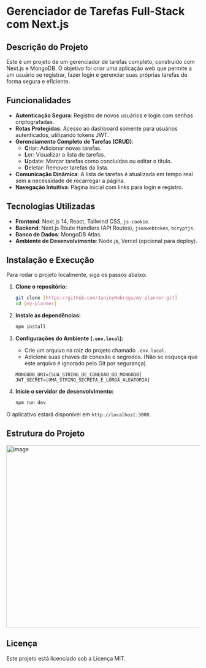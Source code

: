 # Gerenciador de Tarefas Full-Stack com Next.js

## Descrição do Projeto

Este é um projeto de um gerenciador de tarefas completo, construído com Next.js e MongoDB. O objetivo foi criar uma aplicação web que permite a um usuário se registrar, fazer login e gerenciar suas próprias tarefas de forma segura e eficiente.

## Funcionalidades

* **Autenticação Segura**: Registro de novos usuários e login com senhas criptografadas.
* **Rotas Protegidas**: Acesso ao dashboard somente para usuários autenticados, utilizando tokens JWT.
* **Gerenciamento Completo de Tarefas (CRUD)**:
    * **C**riar: Adicionar novas tarefas.
    * **L**er: Visualizar a lista de tarefas.
    * **U**pdate: Marcar tarefas como concluídas ou editar o título.
    * **D**eletar: Remover tarefas da lista.
* **Comunicação Dinâmica**: A lista de tarefas é atualizada em tempo real sem a necessidade de recarregar a página.
* **Navegação Intuitiva**: Página inicial com links para login e registro.

## Tecnologias Utilizadas

* **Frontend**: Next.js 14, React, Tailwind CSS, `js-cookie`.
* **Backend**: Next.js Route Handlers (API Routes), `jsonwebtoken`, `bcryptjs`.
* **Banco de Dados**: MongoDB Atlas.
* **Ambiente de Desenvolvimento**: Node.js, Vercel (opcional para deploy).

## Instalação e Execução

Para rodar o projeto localmente, siga os passos abaixo:

1.  **Clone o repositório:**
    ```bash
    git clone [https://github.com/JaninyNobrega/my-planner.git]
    cd [my-planner]
    ```

2.  **Instale as dependências:**
    ```bash
    npm install
    ```

3.  **Configurações do Ambiente (`.env.local`):**
    * Crie um arquivo na raiz do projeto chamado `.env.local`.
    * Adicione suas chaves de conexão e segredos. (Não se esqueça que este arquivo é ignorado pelo Git por segurança).
    ```env
    MONGODB_URI=[SUA_STRING_DE_CONEXAO_DO_MONGODB]
    JWT_SECRET=[UMA_STRING_SECRETA_E_LONGA_ALEATORIA]
    ```

4.  **Inicie o servidor de desenvolvimento:**
    ```bash
    npm run dev
    ```

O aplicativo estará disponível em `http://localhost:3000`.

## Estrutura do Projeto

<img width="551" height="475" alt="image" src="https://github.com/user-attachments/assets/843bd179-845b-476d-8a53-e555f0caec64" />


## Licença

Este projeto está licenciado sob a Licença MIT.

